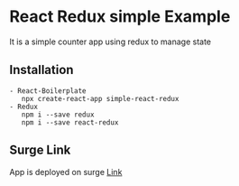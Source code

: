 # React Redux simple Example
   It is a simple counter app using redux to manage state 

## Installation
    - React-Boilerplate
       npx create-react-app simple-react-redux
    - Redux   
       npm i --save redux
       npm i --save react-redux
    
## Surge Link
   App is deployed on surge
   [Link](http://react-redux-simple-counter.surge.sh/ "redux counter app ")
    

